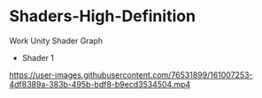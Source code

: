 # Shaders-High-Definition
Work Unity Shader Graph

* Shader 1 

https://user-images.githubusercontent.com/76531899/161007253-4df8389a-383b-495b-bdf8-b9ecd3534504.mp4

